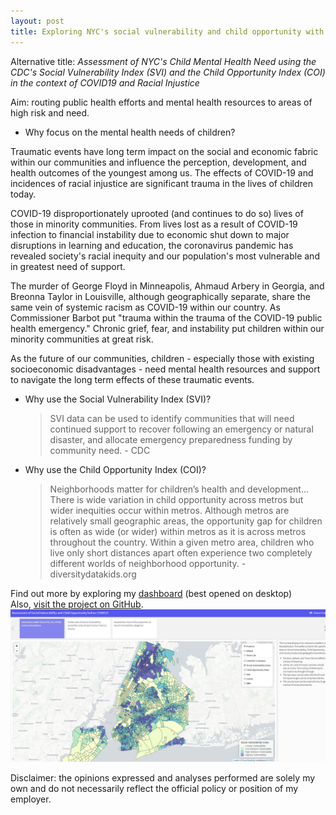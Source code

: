 ```yaml
---
layout: post
title: Exploring NYC's social vulnerability and child opportunity with the intent of assessing child mental health need in the context of COVID-19 and racial injustice
---
```

Alternative title: *Assessment of NYC's Child Mental Health Need using the CDC's Social Vulnerability Index (SVI) and the Child Opportunity Index (COI) in the context of COVID19 and Racial Injustice*  

Aim: routing public health efforts and mental health resources to areas of high risk and need. 

- Why focus on the mental health needs of children?  

Traumatic events have long term impact on the social and economic fabric within our communities and influence the perception, development, and health outcomes of the youngest among us. The effects of COVID-19 and incidences of racial injustice are significant trauma in the lives of children today.

COVID-19 disproportionately uprooted (and continues to do so) lives of those in minority communities. From lives lost as a result of COVID-19 infection to financial instability due to economic shut down to major disruptions in learning and education, the coronavirus pandemic has revealed society's racial inequity and our population's most vulnerable and in greatest need of support. 

The murder of George Floyd in Minneapolis, Ahmaud Arbery in Georgia, and Breonna Taylor in Louisville, although geographically separate, share the same vein of systemic racism as COVID-19 within our country. As Commissioner Barbot put "trauma within the trauma of the COVID-19 public health emergency." Chronic grief, fear, and instability put children within our minority communities at great risk.

As the future of our communities, children - especially those with existing socioeconomic disadvantages - need mental health resources and support to navigate the long term effects of these traumatic events. 

- Why use the Social Vulnerability Index (SVI)?

  > SVI data can be used to identify communities that will need continued support to recover following an emergency or natural disaster, and allocate emergency preparedness funding by community need. - CDC

- Why use the Child Opportunity Index (COI)?

  > Neighborhoods matter for children’s health and development... There is wide variation in child opportunity across metros but wider inequities occur within metros. Although metros are relatively small geographic areas, the opportunity gap for children is often as wide (or wider) within metros as it is across metros throughout the country. Within a given metro area, children who live only short distances apart often experience two completely different worlds of neighborhood opportunity. - diversitydatakids.org

Find out more by exploring my [dashboard](https://jensennhu.github.io/covid19_mh_need/) (best opened on desktop)  
Also, [visit the project on GitHub](https://github.com/jensennhu/covid19_mh_need).  
![mh_needs_svi_dash2](/images/mh_needs_svi_dash.PNG)  

Disclaimer: the opinions expressed and analyses performed are solely my own and do not necessarily reflect the official policy or position of my employer.
